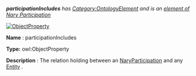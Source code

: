 ___participationIncludes__ 
 has
 [Category:OntologyElement](../../Category/OntologyElement "Category:OntologyElement") 
 and is an
 [element of](../../Property/ElementOf "Property:ElementOf") 
[Nary Participation](../../Submissions/Nary_Participation "Submissions:Nary Participation")_




  





[![ObjectProperty](../../images/thumb/c/c3/ObjectProperty.gif/45px-ObjectProperty.gif)](../../Image/ObjectProperty.gif "ObjectProperty")


__Name__ 
 : participationIncludes
 



__Type:__ 
 owl:ObjectProperty
 



__Description__ 
 : The relation holding between an
 [NaryParticipation](../../Submissions/Nary_Participation/NaryParticipation "Submissions:Nary Participation/NaryParticipation") 
 and any
 [Entity](../../Submissions/Situation/Entity "Submissions:Situation/Entity") 
 .